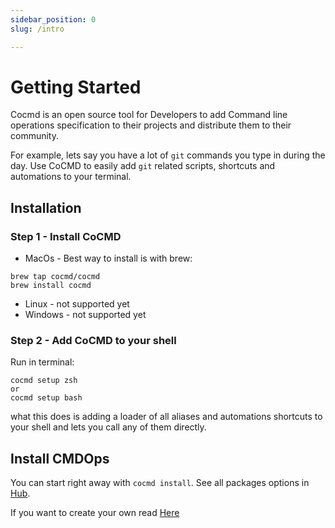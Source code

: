 ```yaml
---
sidebar_position: 0
slug: /intro

---
```


# Getting Started

Cocmd is an open source tool for Developers to add Command line operations specification to their projects and 
distribute them to their community.

For example, lets say you have a lot of `git` commands you type in during the day. Use CoCMD to easily add `git` related scripts, shortcuts and automations to your terminal. 

## Installation

### Step 1 - Install CoCMD
* MacOs - 
Best way to install is with brew:
```shell
brew tap cocmd/cocmd
brew install cocmd
```

* Linux - not supported yet
* Windows - not supported yet

### Step 2 - Add CoCMD to your shell

Run in terminal:
```shell
cocmd setup zsh
or 
cocmd setup bash
```

what this does is adding a loader of all aliases and automations shortcuts to your shell and lets you call any of them directly.

## Install CMDOps

You can start right away with `cocmd install`.
See all packages options in [Hub](/docs/packages/from_hub).

If you want to create your own read [Here](/docs/packages/package-specification)